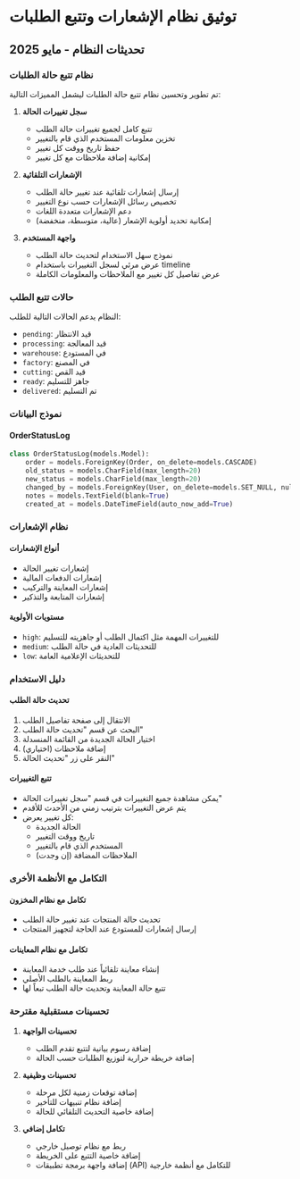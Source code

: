 # توثيق نظام الإشعارات وتتبع الطلبات

## تحديثات النظام - مايو 2025

### نظام تتبع حالة الطلبات
تم تطوير وتحسين نظام تتبع حالة الطلبات ليشمل المميزات التالية:

1. **سجل تغييرات الحالة**
   - تتبع كامل لجميع تغييرات حالة الطلب
   - تخزين معلومات المستخدم الذي قام بالتغيير
   - حفظ تاريخ ووقت كل تغيير
   - إمكانية إضافة ملاحظات مع كل تغيير

2. **الإشعارات التلقائية**
   - إرسال إشعارات تلقائية عند تغيير حالة الطلب
   - تخصيص رسائل الإشعارات حسب نوع التغيير
   - دعم الإشعارات متعددة اللغات
   - إمكانية تحديد أولوية الإشعار (عالية، متوسطة، منخفضة)

3. **واجهة المستخدم**
   - نموذج سهل الاستخدام لتحديث حالة الطلب
   - عرض مرئي لسجل التغييرات باستخدام timeline
   - عرض تفاصيل كل تغيير مع الملاحظات والمعلومات الكاملة

### حالات تتبع الطلب
النظام يدعم الحالات التالية للطلب:

- `pending`: قيد الانتظار
- `processing`: قيد المعالجة
- `warehouse`: في المستودع
- `factory`: في المصنع
- `cutting`: قيد القص
- `ready`: جاهز للتسليم
- `delivered`: تم التسليم

### نموذج البيانات

#### OrderStatusLog
```python
class OrderStatusLog(models.Model):
    order = models.ForeignKey(Order, on_delete=models.CASCADE)
    old_status = models.CharField(max_length=20)
    new_status = models.CharField(max_length=20)
    changed_by = models.ForeignKey(User, on_delete=models.SET_NULL, null=True)
    notes = models.TextField(blank=True)
    created_at = models.DateTimeField(auto_now_add=True)
```

### نظام الإشعارات

#### أنواع الإشعارات
- إشعارات تغيير الحالة
- إشعارات الدفعات المالية
- إشعارات المعاينة والتركيب
- إشعارات المتابعة والتذكير

#### مستويات الأولوية
- `high`: للتغييرات المهمة مثل اكتمال الطلب أو جاهزيته للتسليم
- `medium`: للتحديثات العادية في حالة الطلب
- `low`: للتحديثات الإعلامية العامة

### دليل الاستخدام

#### تحديث حالة الطلب
1. الانتقال إلى صفحة تفاصيل الطلب
2. البحث عن قسم "تحديث حالة الطلب"
3. اختيار الحالة الجديدة من القائمة المنسدلة
4. إضافة ملاحظات (اختياري)
5. النقر على زر "تحديث الحالة"

#### تتبع التغييرات
- يمكن مشاهدة جميع التغييرات في قسم "سجل تغييرات الحالة"
- يتم عرض التغييرات بترتيب زمني من الأحدث للأقدم
- كل تغيير يعرض:
  - الحالة الجديدة
  - تاريخ ووقت التغيير
  - المستخدم الذي قام بالتغيير
  - الملاحظات المضافة (إن وجدت)

### التكامل مع الأنظمة الأخرى

#### تكامل مع نظام المخزون
- تحديث حالة المنتجات عند تغيير حالة الطلب
- إرسال إشعارات للمستودع عند الحاجة لتجهيز المنتجات

#### تكامل مع نظام المعاينات
- إنشاء معاينة تلقائياً عند طلب خدمة المعاينة
- ربط المعاينة بالطلب الأصلي
- تتبع حالة المعاينة وتحديث حالة الطلب تبعاً لها

### تحسينات مستقبلية مقترحة

1. **تحسينات الواجهة**
   - إضافة رسوم بيانية لتتبع تقدم الطلب
   - إضافة خريطة حرارية لتوزيع الطلبات حسب الحالة

2. **تحسينات وظيفية**
   - إضافة توقعات زمنية لكل مرحلة
   - إضافة نظام تنبيهات للتأخير
   - إضافة خاصية التحديث التلقائي للحالة

3. **تكامل إضافي**
   - ربط مع نظام توصيل خارجي
   - إضافة خاصية التتبع على الخريطة
   - إضافة واجهة برمجة تطبيقات (API) للتكامل مع أنظمة خارجية